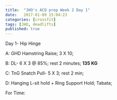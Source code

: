 ```yaml
---
title:  "JHO's ACQ prep Week 2 Day 1"
date:   2017-01-09 15:04:23
categories: [crossfit]
tags: [JHO, deadlifts]
published: true
---
```

Day 1- Hip Hinge

A: GHD Hamstring Raise; 3 X 10; 

B: DL- 6 X 3 @ 85%; rest 2 minutes; **135 KG**

C: TnG Snatch Pull- 5 X 3; rest 2 min; 

D: Hanging L-sit hold + Ring Support Hold; Tabata;

For Time:  
